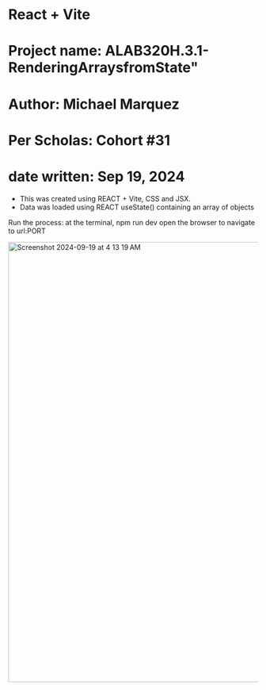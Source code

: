 # React + Vite
# Project name: ALAB320H.3.1-RenderingArraysfromState"
# Author: Michael Marquez
# Per Scholas: Cohort #31
# date written: Sep 19, 2024 

- This was created using REACT + Vite, CSS and JSX.
- Data was loaded using REACT useState() containing an array of objects  

Run the process:
    at the terminal, npm run dev
    open the browser to navigate to url:PORT
    
 

<img width="888" alt="Screenshot 2024-09-19 at 4 13 19 AM" src="https://github.com/user-attachments/assets/538d744c-d4fa-4567-8612-7a01cceb761f">


